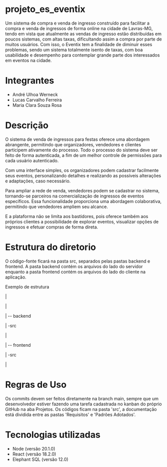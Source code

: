 # projeto_es_eventix
Um sistema de compra e venda de ingresso construído para facilitar a compra e venda de ingressos de forma online na cidade de Lavras-MG, tendo em vista que atualmente as vendas de ingresso estão distribuídas em poucos sistemas, com altas taxas, dificultando assim a compra por parte de muitos usuários. Com isso, o Eventix tem a finalidade de diminuir esses problemas, sendo um sistema totalmente isento de taxas, com boa usabilidade e desempenho para contemplar grande parte dos interessados em eventos na cidade.

# Integrantes
- André Ulhoa Werneck
- Lucas Carvalho Ferreira
- Maria Clara Souza Rosa

# Descrição
O sistema de venda de ingressos para festas oferece uma abordagem abrangente, permitindo que organizadores, vendedores e clientes participem ativamente do processo. Todo o processo do sistema deve ser feito de forma autenticada, a fim de um melhor controle de permissões para cada usuário autenticado. 

Com uma interface simples, os organizadores podem cadastrar facilmente seus eventos, personalizando detalhes e realizando as possíveis alterações e adaptações, caso necessário.

Para ampliar a rede de venda, vendedores podem se cadastrar no sistema, tornando-se parceiros na comercialização de ingressos de eventos específicos. Essa funcionalidade proporciona uma abordagem colaborativa, permitindo que vendedores ampliem seu alcance.

E a plataforma não se limita aos bastidores, pois oferece também aos próprios clientes a possibilidade de explorar eventos, visualizar opções de ingressos e efetuar compras de forma direta.
# Estrutura do diretorio
O código-fonte ficará na pasta src, separados pelas pastas backend e frontend. A pasta backend contém os arquivos do lado do servidor enquanto a pasta frontend contém os arquivos do lado do cliente na aplicação.

Exemplo de estrutura

|

|

| -- backend

|     -src

|

| -- frontend

|     -src

|

# Regras de Uso
Os commits devem ser feitos diretamente na branch main, sempre que um desenvolvedor estiver fazendo uma tarefa cadastrada no kanban do próprio GitHub na aba Projetos. Os códigos ficam na pasta 'src', a documentação está dividida entre as pastas 'Requisitos' e 'Padrões Adotados'.

# Tecnologias utilizadas
- Node (versão 20.1.0)
- React (versão 18.2.0)
- Elephant SQL (versão 12.0)
